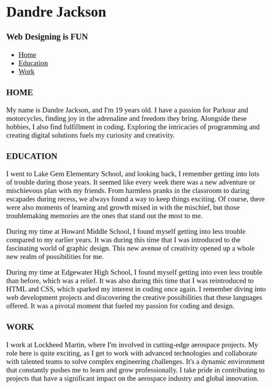 <!DOCTYPE html>
  <html>
    <head>
      <meta charset="utf-8">
      <title>Dandre Jackson</title>
      <style>
        .chap{
            font-style:Josefin Sans;
        }
         body{
            font-family:Josefin Slabs;
            font-weight:6;
            font-size:19px;
        }
        a:hover{
             background-color:rgb(0, 245, 245);
        }
        a:active{
             background-color:rgb(0, 245, 245);
        }
        a:focus{
             background-color:rgb(0, 245, 245);
        }
      </style>
      </head>
    <body>
      <h1>Dandre Jackson</h1>
      <h3> </h3>
      <h3>Web Designing is FUN</h3>
      <ul>
        <li><a href="#home-para">Home</a></li>
        <li><a href="#education-para">Education</a></li>
        <li><a href="#work-para">Work</a></li>
      </ul>
      <h3 id="home-para"><span class="chap">HOME</span></h3>
      <p>My name is Dandre Jackson, and I'm 19 years old. I have a passion for Parkour and motorcycles, finding joy in the adrenaline and freedom they bring. Alongside these hobbies, I also find fulfillment in coding. Exploring the intricacies of programming and creating digital solutions fuels my curiosity and creativity.</p>
      <h3 id="education-para"><span class="chap">EDUCATION</span></h3>
      <p>I went to Lake Gem Elementary School, and looking back, I remember getting into lots of trouble during those years. It seemed like every week there was a new adventure or mischievous plan with my friends. From harmless pranks in the classroom to daring escapades during recess, we always found a way to keep things exciting. Of course, there were also moments of learning and growth mixed in with the mischief, but those troublemaking memories are the ones that stand out the most to me.</p>
      <p>During my time at Howard Middle School, I found myself getting into less trouble compared to my earlier years. It was during this time that I was introduced to the fascinating world of graphic design. This new avenue of creativity opened up a whole new realm of possibilities for me.</p>
      <p>During my time at Edgewater High School, I found myself getting into even less trouble than before, which was a relief. It was also during this time that I was reintroduced to HTML and CSS, which sparked my interest in coding once again. I remember diving into web development projects and discovering the creative possibilities that these languages offered. It was a pivotal moment that fueled my passion for coding and design.</p>
      <h3 id="work-para"><span class="chap">WORK</span></h3>
      <p>I work at Lockheed Martin, where I'm involved in cutting-edge aerospace projects. My role here is quite exciting, as I get to work with advanced technologies and collaborate with talented teams to solve complex engineering challenges. It's a dynamic environment that constantly pushes me to learn and grow professionally. I take pride in contributing to projects that have a significant impact on the aerospace industry and global innovation.</p> 
    </body>
    </html>   
    
    
